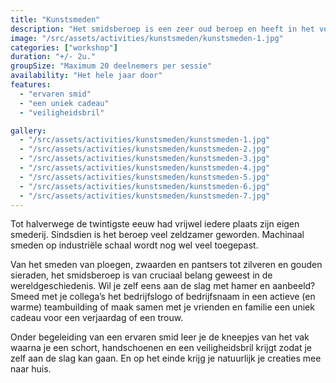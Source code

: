 ```yaml
---
title: "Kunstsmeden"
description: "Het smidsberoep is een zeer oud beroep en heeft in het verleden vele werkstukken voortgebracht."
image: "/src/assets/activities/kunstsmeden/kunstsmeden-1.jpg"
categories: ["workshop"]
duration: "+/- 2u."
groupSize: "Maximum 20 deelnemers per sessie"
availability: "Het hele jaar door"
features:
  - "ervaren smid"
  - "een uniek cadeau"
  - "veiligheidsbril"

gallery:
  - "/src/assets/activities/kunstsmeden/kunstsmeden-1.jpg"
  - "/src/assets/activities/kunstsmeden/kunstsmeden-2.jpg"
  - "/src/assets/activities/kunstsmeden/kunstsmeden-3.jpg"
  - "/src/assets/activities/kunstsmeden/kunstsmeden-4.jpg"
  - "/src/assets/activities/kunstsmeden/kunstsmeden-5.jpg"
  - "/src/assets/activities/kunstsmeden/kunstsmeden-6.jpg"
  - "/src/assets/activities/kunstsmeden/kunstsmeden-7.jpg"
---
```


Tot halverwege de twintigste eeuw had vrijwel iedere plaats zijn eigen smederij. Sindsdien is het beroep veel zeldzamer geworden. Machinaal smeden op industriële schaal wordt nog wel veel toegepast.

Van het smeden van ploegen, zwaarden en pantsers tot zilveren en gouden sieraden, het smidsberoep is van cruciaal belang geweest in de wereldgeschiedenis.
Wil je zelf eens aan de slag met hamer en aanbeeld? Smeed met je collega’s het bedrijfslogo of bedrijfsnaam in een actieve (en warme) teambuilding of maak samen met je vrienden en familie een uniek cadeau voor een verjaardag of een trouw.

Onder begeleiding van een ervaren smid leer je de kneepjes van het vak waarna je een schort, handschoenen en een veiligheidsbril krijgt zodat je zelf aan de slag kan gaan. En op het einde krijg je natuurlijk je creaties mee naar huis.
